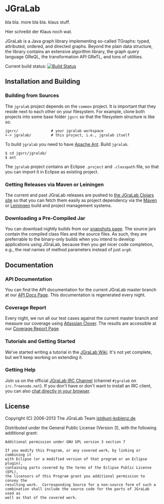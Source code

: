 # JGraLab

bla bla.
more bla bla.
klaus stuff.

Hier schreibt der Klaus noch wat.

JGraLab is a Java graph library implementing so-called TGraphs: typed,
attributed, ordered, and directed graphs.  Beyond the plain data structure, the
library contains an extensive algorithm library, the graph query language
GReQL, the transformation API GReTL, and tons of utilities.

Current build status: [![Build Status](https://secure.travis-ci.org/jgralab/jgralab.png)](http://travis-ci.org/jgralab/jgralab)

## Installation and Building

### Building from Sources

The `jgralab` project depends on the `common` project.  It is important that
they reside next to each other on your filesystem.  For example, clone both
projects into some base folder `jgsrc` so that the filesystem structure is like
so.

    jgsrc/               # your jgralab workspace
    +-> jgralab/         # this project, i.e., jgralab itself

To build `jgralab` you need to have [Apache Ant](http://ant.apache.org/).
Build `jgralab`.

    $ cd jgsrc/jgralab/
    $ ant

The `jgralab` project contains an Eclipse `.project` and `.classpath` file, so that you
can import it in Eclipse as existing project.

### Getting Releases via Maven or Leiningen

The current and past JGraLab releases are pushed to
[the JGraLab Clojars site](https://clojars.org/de.uni-koblenz.ist/jgralab) so
that you can fetch them easily as project dependency via the
[Maven](http://maven.apache.org/) or [Leiningen](http://leiningen.org/) build
and project management systems.

### Downloading a Pre-Compiled Jar

You can download nightly builds from our
[snapshots page](http://userpages.uni-koblenz.de/~ist/jgralab/snapshots/).  The
source jars contain the compiled class files and the source files.  As such,
they are preferrable to the binary-only builds when you intend to develop
applications using JGraLab, because then you get nicer code completion, e.g.,
the real names of method parameters instead of just `arg0`.

## Documentation

### API Documentation

You can find the API documentation for the current JGraLab master branch at our
[API Docs Page](http://userpages.uni-koblenz.de/~ist/jgralab/api/).  This
documentation is regenerated every night.

### Coverage Report

Every night, we run all our test cases against the current master branch and
measure our coverage using
[Atlassian Clover](http://www.atlassian.com/software/clover/overview).  The
results are accessible at our
[Coverage Report Page](http://userpages.uni-koblenz.de/~ist/jgralab/clover-report/).

### Tutorials and Getting Started

We've started writing a tutorial in the
[JGraLab Wiki](https://github.com/jgralab/jgralab/wiki).  It's not yet
complete, but we'll keep working on extending it.

### Getting Help

Join us on the official [JGraLab IRC Channel](irc://irc.freenode.net/#jgralab)
(channel `#jgralab` on `irc.freenode.net`).  If you don't have or don't want to
install an IRC client, you can also
[chat directly in your browser](http://webchat.freenode.net/?channels=jgralab).

## License

Copyright (C) 2006-2013 The JGraLab Team <ist@uni-koblenz.de>

Distributed under the General Public License (Version 3), with the following
additional grant:

    Additional permission under GNU GPL version 3 section 7

    If you modify this Program, or any covered work, by linking or combining it
    with Eclipse (or a modified version of that program or an Eclipse plugin),
    containing parts covered by the terms of the Eclipse Public License (EPL),
    the licensors of this Program grant you additional permission to convey the
    resulting work.  Corresponding Source for a non-source form of such a
    combination shall include the source code for the parts of JGraLab used as
    well as that of the covered work.


<!-- Local Variables:        -->
<!-- mode: markdown          -->
<!-- indent-tabs-mode: nil   -->
<!-- End:                    -->
